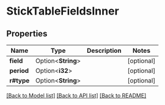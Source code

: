 # StickTableFieldsInner

## Properties

Name | Type | Description | Notes
------------ | ------------- | ------------- | -------------
**field** | Option<**String**> |  | [optional]
**period** | Option<**i32**> |  | [optional]
**r#type** | Option<**String**> |  | [optional]

[[Back to Model list]](../README.md#documentation-for-models) [[Back to API list]](../README.md#documentation-for-api-endpoints) [[Back to README]](../README.md)


